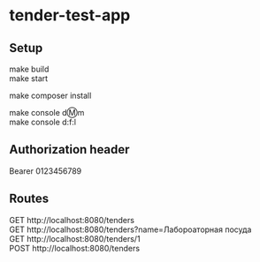 # tender-test-app

## Setup

make build <br>
make start

make composer install 

make console d:m:m <br>
make console d:f:l

## Authorization header 

Bearer 0123456789

## Routes

GET http://localhost:8080/tenders <br>
GET http://localhost:8080/tenders?name=Лабороаторная посуда <br>
GET http://localhost:8080/tenders/1 <br>
POST http://localhost:8080/tenders

